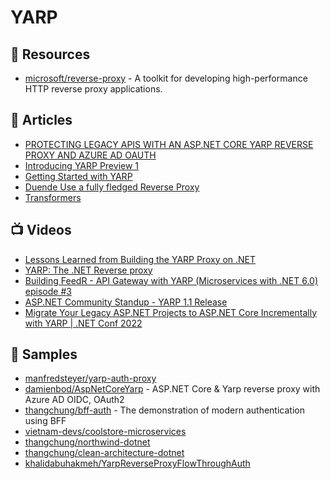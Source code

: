 # YARP


## 📘 Resources
- [microsoft/reverse-proxy](https://github.com/microsoft/reverse-proxy) - A toolkit for developing high-performance HTTP reverse proxy applications.

## 📕 Articles
- [PROTECTING LEGACY APIS WITH AN ASP.NET CORE YARP REVERSE PROXY AND AZURE AD OAUTH](https://damienbod.com/2021/01/11/protecting-legacy-apis-with-an-asp-net-core-yarp-reverse-proxy-and-azure-ad-oauth/)
- [Introducing YARP Preview 1](https://devblogs.microsoft.com/dotnet/introducing-yarp-preview-1/)
- [Getting Started with YARP](https://microsoft.github.io/reverse-proxy/articles/getting-started.html)
- [Duende Use a fully fledged Reverse Proxy](https://docs.duendesoftware.com/identityserver/v5/bff/apis/remote/)
- [Transformers](https://microsoft.github.io/reverse-proxy/articles/transforms.html)

## 📺 Videos
- [Lessons Learned from Building the YARP Proxy on .NET](https://www.youtube.com/watch?v=WJcjlSEXqWA)
- [YARP: The .NET Reverse proxy](https://docs.microsoft.com/en-us/shows/On-NET/YARP-The-NET-Reverse-proxy)
- [Building FeedR - API Gateway with YARP (Microservices with .NET 6.0) episode #3](https://www.youtube.com/watch?v=jn0SFUennII)
- [ASP.NET Community Standup - YARP 1.1 Release](https://www.youtube.com/watch?v=2AERbOJwXG4)
- [Migrate Your Legacy ASP.NET Projects to ASP.NET Core Incrementally with YARP | .NET Conf 2022](https://www.youtube.com/watch?v=XQyCgwB_szI)

## 🚀 Samples
- [manfredsteyer/yarp-auth-proxy](https://github.com/manfredsteyer/yarp-auth-proxy)
- [damienbod/AspNetCoreYarp](https://github.com/damienbod/AspNetCoreYarp) - ASP.NET Core & Yarp reverse proxy with Azure AD OIDC, OAuth2
- [thangchung/bff-auth](https://github.com/thangchung/bff-auth) - The demonstration of modern authentication using BFF 
- [vietnam-devs/coolstore-microservices](https://github.com/vietnam-devs/coolstore-microservices/blob/main/src/BFFs/WebApiGateway/Startup.cs)
- [thangchung/northwind-dotnet](https://github.com/thangchung/northwind-dotnet/blob/main/AppGateway/appsettings.json)
- [thangchung/clean-architecture-dotnet](https://github.com/thangchung/clean-architecture-dotnet/blob/main/samples/AppGateway/appsettings.json)
- [khalidabuhakmeh/YarpReverseProxyFlowThroughAuth](https://github.com/khalidabuhakmeh/YarpReverseProxyFlowThroughAuth)